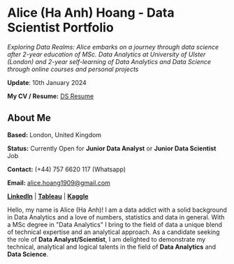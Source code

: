 # Alice (Ha Anh) Hoang - Data Scientist Portfolio

*Exploring Data Realms: Alice embarks on a journey through data science after 2-year education of MSc. Data Analytics at University of Ulster (London) and 2-year self-learning of Data Analytics and Data Science through online courses and personal projects*

**Update**: 10th January 2024

**My CV / Resume:** [DS Resume]( https://github.com/hafanhh/Data-Scientist-Resume) 

## About Me

**Based:** London, United Kingdom

**Status:** Currently Open for **Junior Data Analyst** or **Junior Data Scientist** Job

**Contact:** (+44) 757 6620 117 (Whatsapp)

**Email:** alice.hoang1909@gmail.com

**[LinkedIn](https://www.linkedin.com/in/alicehoang190996/)** | **[Tableau](https://public.tableau.com/app/profile/ha.anh.hoang6033/vizzes)** | **[Kaggle](https://www.kaggle.com/haanhhoang)**


Hello, my name is Alice (Ha Anh)! I am a data addict with a solid background in Data Analytics and a love of numbers, statistics and data in general. With a MSc degree in "Data Analytics" I bring to the field of data a unique blend of technical expertise and an analytical approach. As a candidate seeking the role of **Data Analyst/Scientist**, I am delighted to demonstrate my technical, analytical and logical talents in the field of **Data Analytics** and **Data Science**.
